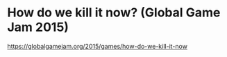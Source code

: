 # How do we kill it now? (Global Game Jam 2015)
https://globalgamejam.org/2015/games/how-do-we-kill-it-now
